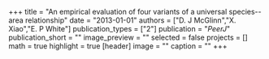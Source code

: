 +++
title = "An empirical evaluation of four variants of a universal species--area relationship"
date = "2013-01-01"
authors = ["D. J McGlinn","X. Xiao","E. P White"]
publication_types = ["2"]
publication = "_PeerJ_"
publication_short = ""
image_preview = ""
selected = false
projects = []
math = true
highlight = true
[header]
image = ""
caption = ""
+++

